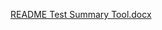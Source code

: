 [README Test Summary Tool.docx](https://github.com/user-attachments/files/21192264/README.Test.Summary.Tool.docx)

